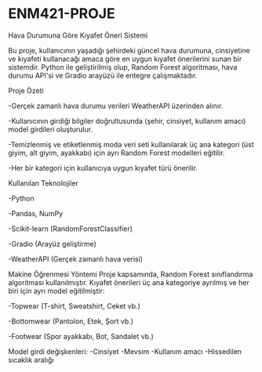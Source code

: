 # ENM421-PROJE
Hava Durumuna Göre Kıyafet Öneri Sistemi

Bu proje, kullanıcının yaşadığı şehirdeki güncel hava durumuna, cinsiyetine ve kıyafeti kullanacağı amaca göre en uygun kıyafet önerilerini sunan bir sistemdir. Python ile geliştirilmiş olup, Random Forest algoritması, hava durumu API'si ve Gradio arayüzü ile entegre çalışmaktadır.


 
 Proje Özeti
 
-Gerçek zamanlı hava durumu verileri WeatherAPI üzerinden alınır.

-Kullanıcının girdiği bilgiler doğrultusunda (şehir, cinsiyet, kullanım amacı) model girdileri oluşturulur.

-Temizlenmiş ve etiketlenmiş moda veri seti kullanılarak üç ana kategori (üst giyim, alt giyim, ayakkabı) için ayrı Random Forest modelleri eğitilir.

-Her bir kategori için kullanıcıya uygun kıyafet türü önerilir.



Kullanılan Teknolojiler

-Python

-Pandas, NumPy

-Scikit-learn (RandomForestClassifier)

-Gradio (Arayüz geliştirme)

-WeatherAPI (Gerçek zamanlı hava verisi)


Makine Öğrenmesi Yöntemi
Proje kapsamında, Random Forest sınıflandırma algoritması kullanılmıştır. Kıyafet önerileri üç ana kategoriye ayrılmış ve her biri için ayrı model eğitilmiştir:

-Topwear (T-shirt, Sweatshirt, Ceket vb.)

-Bottomwear (Pantolon, Etek, Şort vb.)

-Footwear (Spor ayakkabı, Bot, Sandalet vb.)

Model girdi değişkenleri:
-Cinsiyet
-Mevsim
-Kullanım amacı
-Hissedilen sıcaklık aralığı
